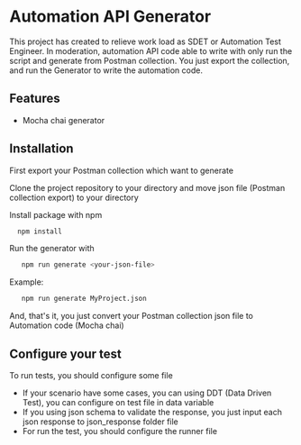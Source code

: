 
# Automation API Generator

This project has created to relieve work load as SDET or Automation Test Engineer. In moderation, automation API code able to write with only run the script and generate from Postman collection. You just export the collection, and run the Generator to write the automation code.




## Features

- Mocha chai generator


## Installation

First export your Postman collection which want to generate

Clone the project repository to your directory and move json file (Postman collection export) to your directory  

Install package with npm

```bash
  npm install
```

Run the generator with
```bash
   npm run generate <your-json-file>
```

Example:
```bash
   npm run generate MyProject.json
```
And, that's it, you just convert your Postman collection json file to Automation code (Mocha chai)
## Configure your test

To run tests, you should configure some file

- If your scenario have some cases, you can using DDT (Data Driven Test), you can configure on test file in data variable
- If you using json schema to validate the response, you just input each json response to json_response folder file
- For run the test, you should configure the runner file
